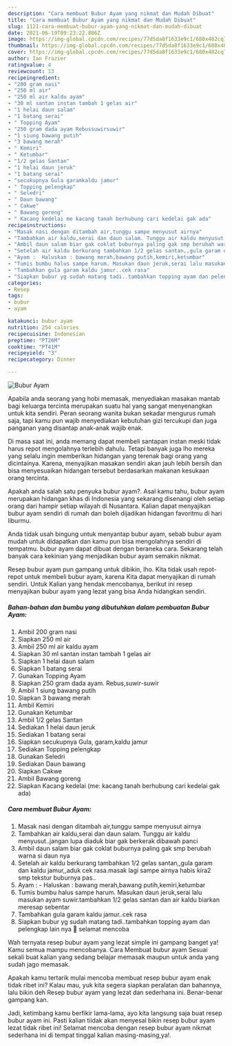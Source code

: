 ```yaml
---
description: "Cara membuat Bubur Ayam yang nikmat dan Mudah Dibuat"
title: "Cara membuat Bubur Ayam yang nikmat dan Mudah Dibuat"
slug: 1121-cara-membuat-bubur-ayam-yang-nikmat-dan-mudah-dibuat
date: 2021-06-19T09:23:22.886Z
image: https://img-global.cpcdn.com/recipes/77d5da8f1633e9c1/680x482cq70/bubur-ayam-foto-resep-utama.jpg
thumbnail: https://img-global.cpcdn.com/recipes/77d5da8f1633e9c1/680x482cq70/bubur-ayam-foto-resep-utama.jpg
cover: https://img-global.cpcdn.com/recipes/77d5da8f1633e9c1/680x482cq70/bubur-ayam-foto-resep-utama.jpg
author: Ian Frazier
ratingvalue: 4
reviewcount: 13
recipeingredient:
- "200 gram nasi"
- "250 ml air"
- "250 ml air kaldu ayam"
- "30 ml santan instan tambah 1 gelas air"
- "1 helai daun salam"
- "1 batang serai"
- " Topping Ayam"
- "250 gram dada ayam Rebussuwirsuwir"
- "1 siung bawang putih"
- "3 bawang merah"
- " Kemiri"
- " Ketumbar"
- "1/2 gelas Santan"
- "1 helai daun jeruk"
- "1 batang serai"
- "secukupnya Gula garamkaldu jamur"
- " Topping pelengkap"
- " Seledri"
- " Daun bawang"
- " Cakwe"
- " Bawang goreng"
- " Kacang kedelai me kacang tanah berhubung cari kedelai gak ada"
recipeinstructions:
- "Masak nasi dengan ditambah air,tunggu sampe menyusut airnya"
- "Tambahkan air kaldu,serai dan daun salam. Tunggu air kaldu menyusut..jangan lupa diaduk biar gak berkerak dibawah panci"
- "Ambil daun salam biar gak coklat buburnya paling gak smp berubah warna si daun nya"
- "Setelah air kaldu berkurang tambahkan 1/2 gelas santan,,gula garam dan kaldu jamur,,aduk cek rasa.masak lagi sampe airnya habis kira2 smp tekstur buburnya pas.."
- "Ayam :  Haluskan : bawang merah,bawang putih,kemiri,ketumbar"
- "Tumis bumbu halus sampe harum. Masukan daun jeruk,serai lalu masukan ayam suwir.tambahkan 1/2 gelas santan dan air kaldu biarkan meresap sebentar"
- "Tambahkan gula garam kaldu jamur..cek rasa"
- "Siapkan bubur yg sudah matang tadi..tambahkan topping ayam dan pelengkap lain nya 🙂 selamat mencoba"
categories:
- Resep
tags:
- bubur
- ayam

katakunci: bubur ayam 
nutrition: 254 calories
recipecuisine: Indonesian
preptime: "PT26M"
cooktime: "PT41M"
recipeyield: "3"
recipecategory: Dinner

---
```



![Bubur Ayam](https://img-global.cpcdn.com/recipes/77d5da8f1633e9c1/680x482cq70/bubur-ayam-foto-resep-utama.jpg)

Apabila anda seorang yang hobi memasak, menyediakan masakan mantab bagi keluarga tercinta merupakan suatu hal yang sangat menyenangkan untuk kita sendiri. Peran seorang  wanita bukan sekadar mengurus rumah saja, tapi kamu pun wajib menyediakan kebutuhan gizi tercukupi dan juga panganan yang disantap anak-anak wajib enak.

Di masa  saat ini, anda memang dapat membeli santapan instan meski tidak harus repot mengolahnya terlebih dahulu. Tetapi banyak juga lho mereka yang selalu ingin memberikan hidangan yang terenak bagi orang yang dicintainya. Karena, menyajikan masakan sendiri akan jauh lebih bersih dan bisa menyesuaikan hidangan tersebut berdasarkan makanan kesukaan orang tercinta. 



Apakah anda salah satu penyuka bubur ayam?. Asal kamu tahu, bubur ayam merupakan hidangan khas di Indonesia yang sekarang disenangi oleh setiap orang dari hampir setiap wilayah di Nusantara. Kalian dapat menyajikan bubur ayam sendiri di rumah dan boleh dijadikan hidangan favoritmu di hari liburmu.

Anda tidak usah bingung untuk menyantap bubur ayam, sebab bubur ayam mudah untuk didapatkan dan kamu pun bisa mengolahnya sendiri di tempatmu. bubur ayam dapat dibuat dengan beraneka cara. Sekarang telah banyak cara kekinian yang menjadikan bubur ayam semakin nikmat.

Resep bubur ayam pun gampang untuk dibikin, lho. Kita tidak usah repot-repot untuk membeli bubur ayam, karena Kita dapat menyajikan di rumah sendiri. Untuk Kalian yang hendak mencobanya, berikut ini resep menyajikan bubur ayam yang lezat yang bisa Anda hidangkan sendiri.

<!--inarticleads1-->

##### Bahan-bahan dan bumbu yang dibutuhkan dalam pembuatan Bubur Ayam:

1. Ambil 200 gram nasi
1. Siapkan 250 ml air
1. Ambil 250 ml air kaldu ayam
1. Siapkan 30 ml santan instan tambah 1 gelas air
1. Siapkan 1 helai daun salam
1. Siapkan 1 batang serai
1. Gunakan  Topping Ayam
1. Siapkan 250 gram dada ayam. Rebus,suwir-suwir
1. Ambil 1 siung bawang putih
1. Siapkan 3 bawang merah
1. Ambil  Kemiri
1. Gunakan  Ketumbar
1. Ambil 1/2 gelas Santan
1. Sediakan 1 helai daun jeruk
1. Sediakan 1 batang serai
1. Siapkan secukupnya Gula, garam,kaldu jamur
1. Sediakan  Topping pelengkap
1. Gunakan  Seledri
1. Sediakan  Daun bawang
1. Siapkan  Cakwe
1. Ambil  Bawang goreng
1. Siapkan  Kacang kedelai (me: kacang tanah berhubung cari kedelai gak ada)




<!--inarticleads2-->

##### Cara membuat Bubur Ayam:

1. Masak nasi dengan ditambah air,tunggu sampe menyusut airnya
1. Tambahkan air kaldu,serai dan daun salam. Tunggu air kaldu menyusut..jangan lupa diaduk biar gak berkerak dibawah panci
1. Ambil daun salam biar gak coklat buburnya paling gak smp berubah warna si daun nya
1. Setelah air kaldu berkurang tambahkan 1/2 gelas santan,,gula garam dan kaldu jamur,,aduk cek rasa.masak lagi sampe airnya habis kira2 smp tekstur buburnya pas..
1. Ayam :  - Haluskan : bawang merah,bawang putih,kemiri,ketumbar
1. Tumis bumbu halus sampe harum. Masukan daun jeruk,serai lalu masukan ayam suwir.tambahkan 1/2 gelas santan dan air kaldu biarkan meresap sebentar
1. Tambahkan gula garam kaldu jamur..cek rasa
1. Siapkan bubur yg sudah matang tadi..tambahkan topping ayam dan pelengkap lain nya 🙂 selamat mencoba




Wah ternyata resep bubur ayam yang lezat simple ini gampang banget ya! Kamu semua mampu mencobanya. Cara Membuat bubur ayam Sesuai sekali buat kalian yang sedang belajar memasak maupun untuk anda yang sudah jago memasak.

Apakah kamu tertarik mulai mencoba membuat resep bubur ayam enak tidak ribet ini? Kalau mau, yuk kita segera siapkan peralatan dan bahannya, lalu bikin deh Resep bubur ayam yang lezat dan sederhana ini. Benar-benar gampang kan. 

Jadi, ketimbang kamu berfikir lama-lama, ayo kita langsung saja buat resep bubur ayam ini. Pasti kalian tiidak akan menyesal bikin resep bubur ayam lezat tidak ribet ini! Selamat mencoba dengan resep bubur ayam nikmat sederhana ini di tempat tinggal kalian masing-masing,ya!.

